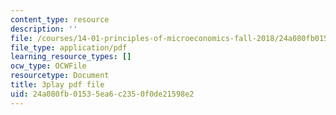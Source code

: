 ```yaml
---
content_type: resource
description: ''
file: /courses/14-01-principles-of-microeconomics-fall-2018/24a080fb01535ea6c2350f0de21598e2_OkTw766oCs.pdf
file_type: application/pdf
learning_resource_types: []
ocw_type: OCWFile
resourcetype: Document
title: 3play pdf file
uid: 24a080fb-0153-5ea6-c235-0f0de21598e2
---
```

